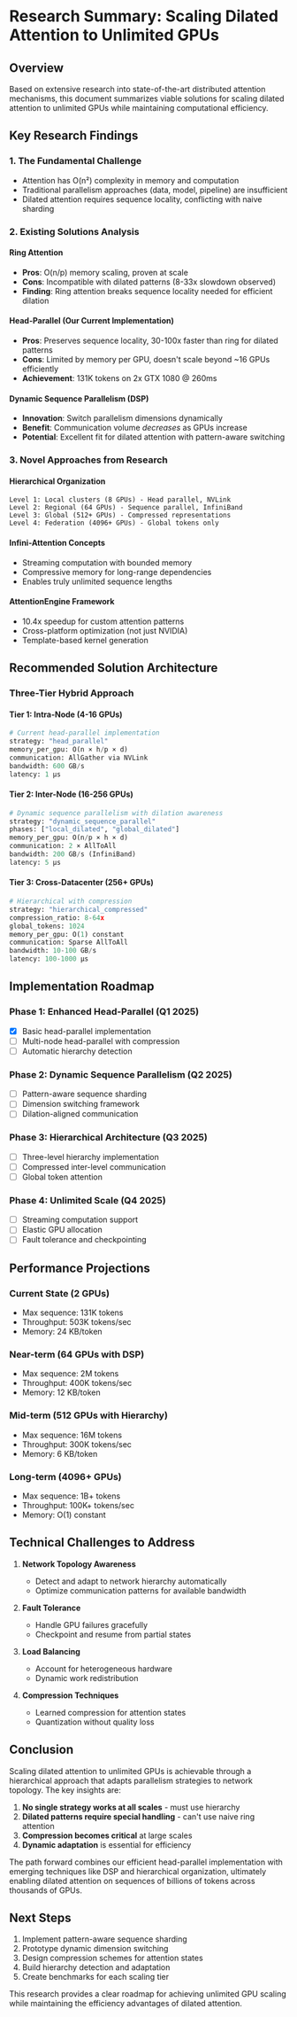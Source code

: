 # Research Summary: Scaling Dilated Attention to Unlimited GPUs

## Overview

Based on extensive research into state-of-the-art distributed attention mechanisms, this document summarizes viable solutions for scaling dilated attention to unlimited GPUs while maintaining computational efficiency.

## Key Research Findings

### 1. **The Fundamental Challenge**
- Attention has O(n²) complexity in memory and computation
- Traditional parallelism approaches (data, model, pipeline) are insufficient
- Dilated attention requires sequence locality, conflicting with naive sharding

### 2. **Existing Solutions Analysis**

#### Ring Attention
- **Pros**: O(n/p) memory scaling, proven at scale
- **Cons**: Incompatible with dilated patterns (8-33x slowdown observed)
- **Finding**: Ring attention breaks sequence locality needed for efficient dilation

#### Head-Parallel (Our Current Implementation)
- **Pros**: Preserves sequence locality, 30-100x faster than ring for dilated patterns
- **Cons**: Limited by memory per GPU, doesn't scale beyond ~16 GPUs efficiently
- **Achievement**: 131K tokens on 2x GTX 1080 @ 260ms

#### Dynamic Sequence Parallelism (DSP)
- **Innovation**: Switch parallelism dimensions dynamically
- **Benefit**: Communication volume *decreases* as GPUs increase
- **Potential**: Excellent fit for dilated attention with pattern-aware switching

### 3. **Novel Approaches from Research**

#### Hierarchical Organization
```
Level 1: Local clusters (8 GPUs) - Head parallel, NVLink
Level 2: Regional (64 GPUs) - Sequence parallel, InfiniBand  
Level 3: Global (512+ GPUs) - Compressed representations
Level 4: Federation (4096+ GPUs) - Global tokens only
```

#### Infini-Attention Concepts
- Streaming computation with bounded memory
- Compressive memory for long-range dependencies
- Enables truly unlimited sequence lengths

#### AttentionEngine Framework
- 10.4x speedup for custom attention patterns
- Cross-platform optimization (not just NVIDIA)
- Template-based kernel generation

## Recommended Solution Architecture

### Three-Tier Hybrid Approach

#### Tier 1: Intra-Node (4-16 GPUs)
```python
# Current head-parallel implementation
strategy: "head_parallel"
memory_per_gpu: O(n × h/p × d)
communication: AllGather via NVLink
bandwidth: 600 GB/s
latency: 1 μs
```

#### Tier 2: Inter-Node (16-256 GPUs)
```python
# Dynamic sequence parallelism with dilation awareness
strategy: "dynamic_sequence_parallel"
phases: ["local_dilated", "global_dilated"]
memory_per_gpu: O(n/p × h × d)
communication: 2 × AllToAll
bandwidth: 200 GB/s (InfiniBand)
latency: 5 μs
```

#### Tier 3: Cross-Datacenter (256+ GPUs)
```python
# Hierarchical with compression
strategy: "hierarchical_compressed"
compression_ratio: 8-64x
global_tokens: 1024
memory_per_gpu: O(1) constant
communication: Sparse AllToAll
bandwidth: 10-100 GB/s
latency: 100-1000 μs
```

## Implementation Roadmap

### Phase 1: Enhanced Head-Parallel (Q1 2025)
- [x] Basic head-parallel implementation
- [ ] Multi-node head-parallel with compression
- [ ] Automatic hierarchy detection

### Phase 2: Dynamic Sequence Parallelism (Q2 2025)
- [ ] Pattern-aware sequence sharding
- [ ] Dimension switching framework
- [ ] Dilation-aligned communication

### Phase 3: Hierarchical Architecture (Q3 2025)
- [ ] Three-level hierarchy implementation
- [ ] Compressed inter-level communication
- [ ] Global token attention

### Phase 4: Unlimited Scale (Q4 2025)
- [ ] Streaming computation support
- [ ] Elastic GPU allocation
- [ ] Fault tolerance and checkpointing

## Performance Projections

### Current State (2 GPUs)
- Max sequence: 131K tokens
- Throughput: 503K tokens/sec
- Memory: 24 KB/token

### Near-term (64 GPUs with DSP)
- Max sequence: 2M tokens
- Throughput: 400K tokens/sec
- Memory: 12 KB/token

### Mid-term (512 GPUs with Hierarchy)
- Max sequence: 16M tokens
- Throughput: 300K tokens/sec
- Memory: 6 KB/token

### Long-term (4096+ GPUs)
- Max sequence: 1B+ tokens
- Throughput: 100K+ tokens/sec
- Memory: O(1) constant

## Technical Challenges to Address

1. **Network Topology Awareness**
   - Detect and adapt to network hierarchy automatically
   - Optimize communication patterns for available bandwidth

2. **Fault Tolerance**
   - Handle GPU failures gracefully
   - Checkpoint and resume from partial states

3. **Load Balancing**
   - Account for heterogeneous hardware
   - Dynamic work redistribution

4. **Compression Techniques**
   - Learned compression for attention states
   - Quantization without quality loss

## Conclusion

Scaling dilated attention to unlimited GPUs is achievable through a hierarchical approach that adapts parallelism strategies to network topology. The key insights are:

1. **No single strategy works at all scales** - must use hierarchy
2. **Dilated patterns require special handling** - can't use naive ring attention
3. **Compression becomes critical** at large scales
4. **Dynamic adaptation** is essential for efficiency

The path forward combines our efficient head-parallel implementation with emerging techniques like DSP and hierarchical organization, ultimately enabling dilated attention on sequences of billions of tokens across thousands of GPUs.

## Next Steps

1. Implement pattern-aware sequence sharding
2. Prototype dynamic dimension switching
3. Design compression schemes for attention states
4. Build hierarchy detection and adaptation
5. Create benchmarks for each scaling tier

This research provides a clear roadmap for achieving unlimited GPU scaling while maintaining the efficiency advantages of dilated attention.
